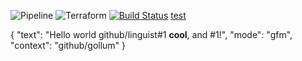 ![Pipeline](https://imgur.com/4AUX83R.png)
![Terraform](https://imgur.com/SFR5Zx8.png)
[![Build Status](https://travis-ci.org/ita-social-projects/Bookcrossing-Back-End.svg?branch=develop)](https://travis-ci.org/ita-social-projects/Bookcrossing-Back-End)
[test](https://api.travis-ci.org/repos/ita-social-projects/Bookcrossing-Front-End/builds)

{
  "text": "Hello world github/linguist#1 **cool**, and #1!",
  "mode": "gfm",
  "context": "github/gollum"
}
